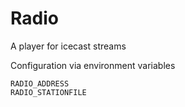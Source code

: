 
# Radio

A player for icecast streams

Configuration via environment variables

```
RADIO_ADDRESS
RADIO_STATIONFILE
```

